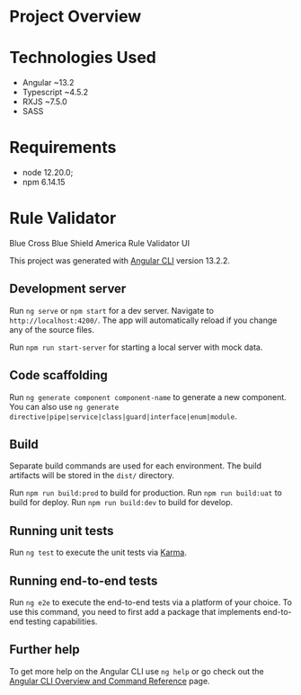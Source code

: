 # Project Overview


# Technologies Used

* Angular ~13.2
* Typescript ~4.5.2
* RXJS ~7.5.0
* SASS

# Requirements
- node 12.20.0;
- npm 6.14.15

# Rule Validator

Blue Cross Blue Shield America Rule Validator UI

This project was generated with [Angular CLI](https://github.com/angular/angular-cli) version 13.2.2.

## Development server

Run `ng serve` or `npm start` for a dev server. Navigate to `http://localhost:4200/`. The app will automatically reload if you change any of the source files.

Run `npm run start-server` for starting a local server with mock data. 

## Code scaffolding

Run `ng generate component component-name` to generate a new component. You can also use `ng generate directive|pipe|service|class|guard|interface|enum|module`.

## Build

Separate build commands are used for each environment.
The build artifacts will be stored in the `dist/` directory.

Run `npm run build:prod` to build for production. 
Run `npm run build:uat` to build for deploy. 
Run `npm run build:dev` to build for develop. 

## Running unit tests

Run `ng test` to execute the unit tests via [Karma](https://karma-runner.github.io).

## Running end-to-end tests

Run `ng e2e` to execute the end-to-end tests via a platform of your choice. To use this command, you need to first add a package that implements end-to-end testing capabilities.

## Further help

To get more help on the Angular CLI use `ng help` or go check out the [Angular CLI Overview and Command Reference](https://angular.io/cli) page.
